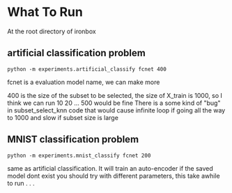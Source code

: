 # What To Run

At the root directory of ironbox

## artificial classification problem

    python -m experiments.artificial_classify fcnet 400

fcnet is a evaluation model name, we can make more

400 is the size of the subset to be selected, the size of X\_train is 1000, so
I think we can run 10 20 ... 500 would be fine There is a some kind of "bug" in
subset\_select\_knn code that would cause infinite loop if going all the way to
1000 and slow if subset size is large

## MNIST classification problem

    python -m experiments.mnist_classify fcnet 200

same as artificial classification. It will train an auto-encoder if the saved model dont exist
you should try with different parameters, this take awhile to run . . . 
